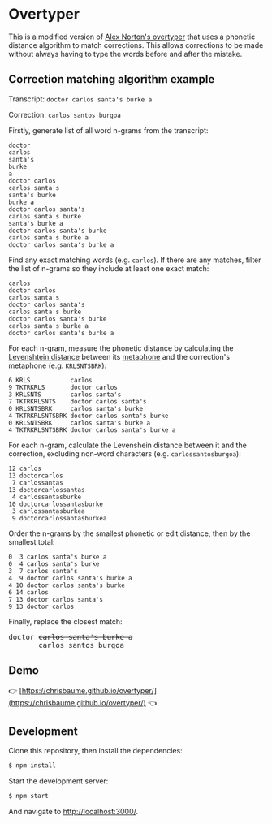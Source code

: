 # Overtyper

This is a modified version of [Alex Norton's overtyper](https://github.com/alexnorton/overtyper) that uses a phonetic distance algorithm to match corrections. This allows corrections to be made without always having to type the words before and after the mistake.

## Correction matching algorithm example
Transcript: ```doctor carlos santa's burke a```

Correction: ```carlos santos burgoa```

Firstly, generate list of all word n-grams from the transcript:

```
doctor
carlos
santa's
burke
a
doctor carlos
carlos santa's
santa's burke
burke a
doctor carlos santa's
carlos santa's burke
santa's burke a
doctor carlos santa's burke
carlos santa's burke a
doctor carlos santa's burke a
```

Find any exact matching words (e.g. `carlos`). If there are any matches, filter the list of n-grams so they include at least one exact match:

```
carlos
doctor carlos
carlos santa's
doctor carlos santa's
carlos santa's burke
doctor carlos santa's burke
carlos santa's burke a
doctor carlos santa's burke a
```

For each n-gram, measure the phonetic distance by calculating the [Levenshtein distance](https://en.wikipedia.org/wiki/Levenshtein_distance) between its [metaphone](https://en.wikipedia.org/wiki/Metaphone) and the correction's metaphone (e.g. `KRLSNTSBRK`):

```
6 KRLS           carlos
9 TKTRKRLS       doctor carlos
3 KRLSNTS        carlos santa's
7 TKTRKRLSNTS    doctor carlos santa's
0 KRLSNTSBRK     carlos santa's burke
4 TKTRKRLSNTSBRK doctor carlos santa's burke
0 KRLSNTSBRK     carlos santa's burke a
4 TKTRKRLSNTSBRK doctor carlos santa's burke a
```

For each n-gram, calculate the Levenshein distance between it and the correction, excluding non-word characters (e.g. `carlossantosburgoa`):

```
12 carlos
13 doctorcarlos
 7 carlossantas
13 doctorcarlossantas
 4 carlossantasburke
10 doctorcarlossantasburke
 3 carlossantasburkea
 9 doctorcarlossantasburkea
```
   
Order the n-grams by the smallest phonetic or edit distance, then by the smallest total:

```
0  3 carlos santa's burke a
0  4 carlos santa's burke
3  7 carlos santa's
4  9 doctor carlos santa's burke a
4 10 doctor carlos santa's burke
6 14 carlos
7 13 doctor carlos santa's
9 13 doctor carlos
```

Finally, replace the closest match:

<pre>
doctor <strike>carlos santa's burke a</strike>
       carlos santos burgoa
</pre>

## Demo

👉 [https://chrisbaume.github.io/overtyper/](https://chrisbaume.github.io/overtyper/) 👈

## Development

Clone this repository, then install the dependencies:

```bash
$ npm install
```

Start the development server:

```bash
$ npm start
```

And navigate to [http://localhost:3000/](http://localhost:3000/).
